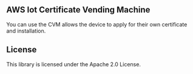 ## AWS Iot Certificate Vending Machine

You can use the CVM allows the device to apply for their own certificate and installation.

## License

This library is licensed under the Apache 2.0 License. 
